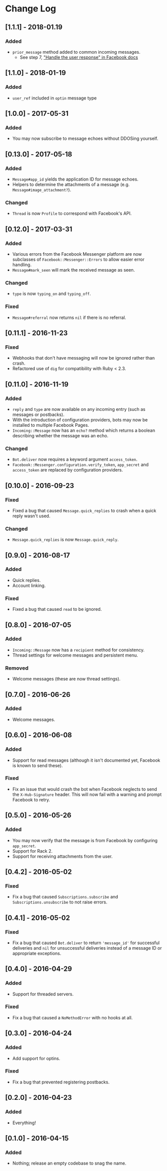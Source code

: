 # Change Log

## [1.1.1] - 2018-01.19
### Added
- `prior_message` method added to common incoming messages.
  - See step 7, ["Handle the user response" in Facebook docs](https://developers.facebook.com/docs/messenger-platform/discovery/checkbox-plugin)

## [1.1.0] - 2018-01-19
### Added
- `user_ref` included in `optin` message type

## [1.0.0] - 2017-05-31

### Added
- You may now subscribe to message echoes without DDOSing yourself.

## [0.13.0] - 2017-05-18

### Added
- `Message#app_id` yields the application ID for message echoes.
- Helpers to determine the attachments of a message (e.g. `Message#image_attachment?`).

### Changed
- `Thread` is now `Profile` to correspond with Facebook's API.

## [0.12.0] - 2017-03-31
### Added
- Various errors from the Facebook Messenger platform are now subclasses of
  `Facebook::Messenger::Errors` to allow easier error handling.
- `Message#mark_seen` will mark the received message as seen.

### Changed
- `type` is now `typing_on` and `typing_off`.

### Fixed
- `Message#referral` now returns `nil` if there is no referral.

## [0.11.1] - 2016-11-23
### Fixed
- Webhooks that don't have messaging will now be ignored rather than crash.
- Refactored use of `dig` for compatibility with Ruby < 2.3.

## [0.11.0] - 2016-11-19
### Added
- `reply` and `type` are now available on any incoming entry (such as messages
  or postbacks).
- With the introduction of configuration providers, bots may now be installed to
  multiple Facebook Pages.
- `Incoming::Message` now has an `echo?` method which returns a boolean
  describing whether the message was an echo.

### Changed
- `Bot.deliver` now requires a keyword argument `access_token`.
- `Facebook::Messenger.configuration.verify_token`, `app_secret` and
  `access_token` are replaced by configuration providers.

## [0.10.0] - 2016-09-23
### Fixed
- Fixed a bug that caused `Message.quick_replies` to crash when a
  quick reply wasn't used.

### Changed
- `Message.quick_replies` is now `Message.quick_reply`.

## [0.9.0] - 2016-08-17
### Added
- Quick replies.
- Account linking.

### Fixed
- Fixed a bug that caused `read` to be ignored.

## [0.8.0] - 2016-07-05
### Added
- `Incoming::Message` now has a `recipient` method for consistency.
- Thread settings for welcome messages and persistent menu.

### Removed
- Welcome messages (these are now thread settings).

## [0.7.0] - 2016-06-26
### Added
- Welcome messages.

## [0.6.0] - 2016-06-08
### Added
- Support for read messages (although it isn't documented yet, Facebook
  is known to send these).

### Fixed
- Fix an issue that would crash the bot when Facebook neglects to send the
  `X-Hub-Signature` header. This will now fail with a warning and prompt
  Facebook to retry.

## [0.5.0] - 2016-05-26
### Added
- You may now verify that the message is from Facebook by
  configuring `app_secret`.
- Support for Rack 2.
- Support for receiving attachments from the user.

## [0.4.2] - 2016-05-02
### Fixed
- Fix a bug that caused `Subscriptions.subscribe` and
  `Subscriptions.unsubscribe` to not raise errors.

## [0.4.1] - 2016-05-02
### Fixed
- Fix a bug that caused `Bot.deliver` to return `'message_id'` for successful
  deliveries and `nil` for unsuccessful deliveries instead of a message ID or
  appropriate exceptions.

## [0.4.0] - 2016-04-29
### Added
- Support for threaded servers.

### Fixed
- Fix a bug that caused a `NoMethodError` with no hooks at all.

## [0.3.0] - 2016-04-24
### Added
- Add support for optins.

### Fixed
- Fix a bug that prevented registering postbacks.

## [0.2.0] - 2016-04-23
### Added
- Everything!

## [0.1.0] - 2016-04-15
### Added
- Nothing; release an empty codebase to snag the name.
